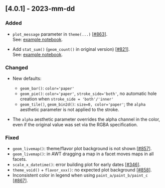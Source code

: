 ## [4.0.1] - 2023-mm-dd

### Added

- `plot_message` parameter in `theme(...)` [[#863](https://github.com/JetBrains/lets-plot/issues/863)].  
  See: [example notebook](https://nbviewer.jupyter.org/github/JetBrains/lets-plot/blob/master/docs/f-23d/theme_plot_message.ipynb).  

- Add `stat_sum()` (`geom_count()` in original version) [[#821](https://github.com/JetBrains/lets-plot/issues/821)].  
  See: [example notebook](https://nbviewer.org/github/JetBrains/lets-plot/blob/master/docs/f-23d/stat_sum.ipynb).  

### Changed

- New defaults:
    - `geom_bar()`: `color='paper'`
    - `geom_pie()`:  `color='paper'`, `stroke_side='both'`, no automatic hole creation when `stroke_side = 'both'/'inner'`
    - `geom_tile()`, `geom_bin2d()`: `size=0, color='paper'`; the `alpha` aesthetic parameter is not applied to the stroke.

- The `alpha` aesthetic parameter overrides the alpha channel in the color, even if the original value was set via the RGBA specification.


### Fixed

- `geom_livemap()`: theme/flavor plot background is not shown [[#857](https://github.com/JetBrains/lets-plot/issues/857)].
- `geom_livemap()`: in AWT dragging a map in a facet moves maps in all facets.
- `scale_x_datetime()`: error building plot for early dates [[#346](https://github.com/JetBrains/lets-plot/issues/346)].
- `theme_void()` + `flavor_xxx()`: no expected plot background [[#858](https://github.com/JetBrains/lets-plot/issues/858)].
- Inconsistent color in legend when using `paint_a/paint_b/paint_c` [[#867](https://github.com/JetBrains/lets-plot/issues/867)].